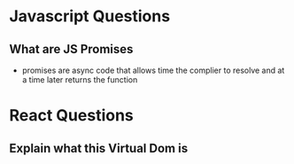 # Javascript Questions

## What are JS Promises
- promises are async code that allows time the complier to resolve and at a time later returns the function  


# React Questions

## Explain what this Virtual Dom is






